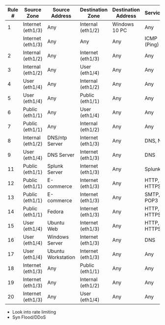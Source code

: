 

| Rule # | Source Zone       | Source Address  | Destination Zone  | Destination Address | Service(s)    | Action   |
|-------|-------------------|-----------------|-------------------|---------------------|---------------|----------|
| 1     | Internet (eth1/3)  | Any             | Internal (eth1/2)        | Windows 10 PC       | Any           | Allow    |
|       | Internet (eth1/3) | Any              | Any              |     Any        |      ICMP (Ping)      | Allow
| 2     | Internal (eth1/2)        | Any             | Internet (eth1/3)  | Any                 | Any           | Allow    |
| 3     | Internal (eth1/2)        | Any             | User (eth1/4)   | Any                 | Any           | Allow    |
| 4     | User (eth1/4)   | Any             | Internal (eth1/2)        | Any                 | Any           | Allow    |
| 5     | User (eth1/4)   | Any             | Public (eth1/1)     | Any                 | Any           | Allow    |
| 6     | Public (eth1/1)     | Any             | User (eth1/4)   | Any                 | Any           | Allow    |
| 7     | Public (eth1/1)     | Any             | Internal (eth1/2)        | Any                 | Any           | Allow    |
| 8     | Internal (eth1/2)        | DNS/ntp Server  | Internet (eth1/3)  | Any                 | DNS, NTP      | Allow    |
| 9     | User (eth1/4)   | DNS Server      | Internet (eth1/3)  | Any                 | DNS           | Allow    |
| 11    | Public (eth1/1)     | Splunk Server   | Internet (eth1/3)  | Any                 | Splunk        | Allow    |
| 12    | Public (eth1/1)     | E-commerce      | Internet (eth1/3)  | Any                 | HTTP, HTTPS   | Allow    |
| 13    | Public (eth1/1)     | E-commerce      | Internet (eth1/3)  | Any                 | SMTP, POP3    | Allow    |
| 14    | Public (eth1/1)     | Fedora          | Internet (eth1/3)  | Any                 | HTTP, HTTPS   | Allow    |
| 15    | User (eth1/4)   | Ubuntu Web      | Internet (eth1/3)  | Any                 | HTTP, HTTPS   | Allow    |
| 16    | User (eth1/4)   | Windows Server  | Internet (eth1/3)  | Any                 | DNS           | Allow    |
| 17    | User (eth1/4)   | Ubuntu Workstation | Internet (eth1/3) | Any              | Any           | Allow    |
| 18    | Internet (eth1/3)  | Any             | Public (eth1/1)     | Any                 | Any           | Deny     |
| 19    | Internet (eth1/3)  | Any             | Internal (eth1/2)        | Any                 | Any           | Deny     |
| 20    | Internet (eth1/3)  | Any             | User (eth1/4)   | Any                 | Any           | Deny     |


- Look into rate limiting
- Syn Flood/DDoS